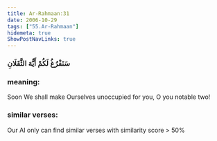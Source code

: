 ```yaml
---
title: Ar-Rahmaan:31
date: 2006-10-29
tags: ["55.Ar-Rahmaan"]
hidemeta: true 
ShowPostNavLinks: true 
---
```

### سَنَفْرُغُ لَكُمْ أَيُّهَ الثَّقَلَانِ
### meaning: 
Soon We shall make Ourselves unoccupied for you, O you notable two!
### similar verses: 

Our AI only can find similar verses with similarity score > 50% 




